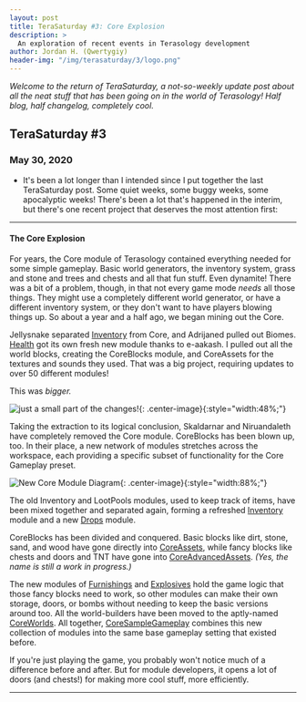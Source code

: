 ```yaml
---
layout: post
title: TeraSaturday #3: Core Explosion
description: >
  An exploration of recent events in Terasology development
author: Jordan H. (Qwertygiy)
header-img: "/img/terasaturday/3/logo.png"
---
```


_Welcome to the return of TeraSaturday, a not-so-weekly update post about all the neat stuff that has been going on in 
the world of Terasology! Half blog, half changelog, completely cool._

## TeraSaturday #3

### May 30, 2020

* It's been a lot longer than I intended since I put together the last TeraSaturday post. Some quiet weeks, some buggy 
weeks, some apocalyptic weeks! There's been a lot that's happened in the interim, but there's one 
recent project that deserves the most attention first:

------------------------

#### The Core Explosion

For years, the Core module of Terasology contained everything needed for some simple gameplay. Basic world generators, 
the inventory system, grass and stone and trees and chests and all that fun stuff. Even dynamite! There was a bit of a 
problem, though, in that not every game mode *needs* all those things. They might use a completely different world 
generator, or have a different inventory system, or they don't want to have players blowing things up. So about a year 
and a half ago, we began mining out the Core.

Jellysnake separated [Inventory] from Core, and Adrijaned pulled out Biomes. [Health] got its own fresh new module thanks
 to e-aakash. I pulled out all the world blocks, creating the CoreBlocks module, and CoreAssets for the textures and 
 sounds they used. That was a big project, requiring updates to over 50 different modules!

This was _bigger._

![just a small part of the changes!](https://cdn.discordapp.com/attachments/696830442065625118/712674385391255562/unknown.png){: .center-image}{:style="width:48%;"}

Taking the extraction to its logical conclusion, Skaldarnar and Niruandaleth have completely removed the Core module. 
CoreBlocks has been blown up, too. In their place, a new network of modules stretches across the workspace, each 
providing a specific subset of functionality for the Core Gameplay preset.

![New Core Module Diagram](https://i.imgur.com/qBHbynr.png){: .center-image}{:style="width:88%;"}

The old Inventory and LootPools modules, used to keep track of items, have been mixed together and separated again, 
forming a refreshed [Inventory] module and a new [Drops] module.

CoreBlocks has been divided and conquered. Basic blocks like dirt, stone, sand, and wood have gone directly into 
[CoreAssets], while fancy blocks like chests and doors and TNT have gone into [CoreAdvancedAssets]. 
_(Yes, the name is still a work in progress.)_

The new modules of [Furnishings] and [Explosives] hold the game logic that those fancy blocks need to work, so other modules
 can make their own storage, doors, or bombs without needing to keep the basic versions around too. All the 
 world-builders have been moved to the aptly-named [CoreWorlds]. All together, [CoreSampleGameplay] combines this new 
 collection of modules into the same base gameplay setting that existed before.
 
If you're just playing the game, you probably won't notice much of a difference before and after. But for module 
developers, it opens a lot of doors (and chests!) for making more cool stuff, more efficiently.

---------------------

<!-- References -->
[CoreAdvancedAssets]: https://github.com/Terasology/CoreAdvancedAssets
[CoreAssets]: https://github.com/Terasology/CoreAssets
[CoreSampleGameplay]: https://github.com/Terasology/CoreAssets
[CoreWorlds]: https://github.com/Terasology/CoreWorlds
[Drops]: https://github.com/Terasology/Drops
[Explosives]: https://github.com/Terasology/Explosives
[Inventory]: https://github.com/Terasology/Inventory
[Furnishings]: https://github.com/Terasology/Furnishings
[Health]: https://github.com/Terasology/Health